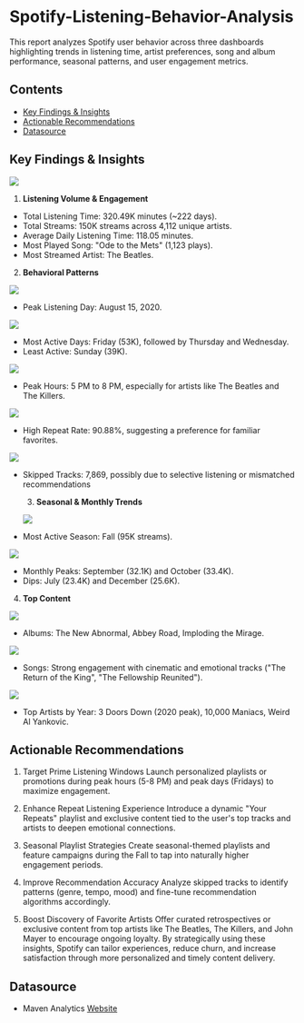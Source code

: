 # Spotify-Listening-Behavior-Analysis
This report analyzes Spotify user behavior across three dashboards highlighting trends in listening time, artist preferences, song and album performance, seasonal patterns, and user engagement metrics.

## Contents
- [Key Findings & Insights](https://github.com/Ani-Favour/Spotify-Listening-Behavior-Analysis?tab=readme-ov-file#key-findings--insights)
- [Actionable Recommendations](https://github.com/Ani-Favour/Spotify-Listening-Behavior-Analysis?tab=readme-ov-file#actionable-recommendations)
-  [Datasource](https://github.com/Ani-Favour/Spotify-Listening-Behavior-Analysis/blob/main/README.md#datasource)

## Key Findings & Insights


![](https://github.com/Ani-Favour/Spotify-Listening-Behavior-Analysis/blob/main/Listening%20Volume%20%26%20Engagement.png)
1. **Listening Volume & Engagement**
 - Total Listening Time: 320.49K minutes (~222 days).
 - Total Streams: 150K streams across 4,112 unique artists.
 - Average Daily Listening Time: 118.05 minutes.
 - Most Played Song: "Ode to the Mets" (1,123 plays).
 - Most Streamed Artist: The Beatles.


   
2. **Behavioral Patterns**
 
 
 ![](https://github.com/Ani-Favour/Spotify-Listening-Behavior-Analysis/blob/main/Peak%20Listening%20Day.png)
 - Peak Listening Day: August 15, 2020.


![](https://github.com/Ani-Favour/Spotify-Listening-Behavior-Analysis/blob/main/Spotify%20Daily%20Overview-Trends.png)
 - Most Active Days: Friday (53K), followed by Thursday and Wednesday.
 - Least Active: Sunday (39K).



![](https://github.com/Ani-Favour/Spotify-Listening-Behavior-Analysis/blob/main/Time%20Based%20Trends.png)
 - Peak Hours: 5 PM to 8 PM, especially for artists like The Beatles and The Killers.

![](https://github.com/Ani-Favour/Spotify-Listening-Behavior-Analysis/blob/main/Song%20Repeat%20Rate(%25).png)
 - High Repeat Rate: 90.88%, suggesting a preference for familiar favorites.

  ![](https://github.com/Ani-Favour/Spotify-Listening-Behavior-Analysis/blob/main/Numbers%20of%20skipped%20Tracks.png)
 - Skipped Tracks: 7,869, possibly due to selective listening or mismatched recommendations

   3. **Seasonal & Monthly Trends**
  




   ![](https://github.com/Ani-Favour/Spotify-Listening-Behavior-Analysis/blob/main/Seasonal%20Trends.png)
 - Most Active Season: Fall (95K streams).





![](https://github.com/Ani-Favour/Spotify-Listening-Behavior-Analysis/blob/main/Monthly%20Listening%20Trend.png)
 - Monthly Peaks: September (32.1K) and October (33.4K).
 - Dips: July (23.4K) and December (25.6K).




4. **Top Content**




 ![](https://github.com/Ani-Favour/Spotify-Listening-Behavior-Analysis/blob/main/Top%20Albums%20By%20Listening%20Time.png)
 - Albums: The New Abnormal, Abbey Road, Imploding the Mirage.



 ![](https://github.com/Ani-Favour/Spotify-Listening-Behavior-Analysis/blob/main/Most%20Listened%20to%20song.png)
 - Songs: Strong engagement with cinematic and emotional tracks ("The Return of the King", "The
Fellowship Reunited").




![](https://github.com/Ani-Favour/Spotify-Listening-Behavior-Analysis/blob/main/Most%20Listened%20to%20Artist%20Each%20Year.png)
 - Top Artists by Year: 3 Doors Down (2020 peak), 10,000 Maniacs, Weird Al Yankovic.

## Actionable Recommendations
1. Target Prime Listening Windows
 Launch personalized playlists or promotions during peak hours (5-8 PM) and peak days (Fridays)
to maximize engagement.
2. Enhance Repeat Listening Experience
 Introduce a dynamic "Your Repeats" playlist and exclusive content tied to the user's top tracks and
artists to deepen emotional connections.
3. Seasonal Playlist Strategies
 Create seasonal-themed playlists and feature campaigns during the Fall to tap into naturally
higher engagement periods.
4. Improve Recommendation Accuracy
  Analyze skipped tracks to identify patterns (genre, tempo, mood) and fine-tune recommendation
algorithms accordingly.


5. Boost Discovery of Favorite Artists
 Offer curated retrospectives or exclusive content from top artists like The Beatles, The Killers, and
John Mayer to encourage ongoing loyalty.
By strategically using these insights, Spotify can tailor experiences, reduce churn, and increase
satisfaction through more personalized and timely content delivery.

## Datasource
- Maven Analytics [Website](https://app.mavenanalytics.io/datasets?search=Spotify+Streaming)

